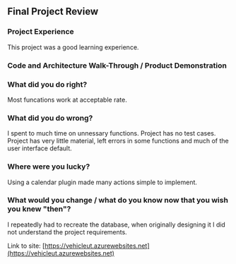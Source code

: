 ## Final Project Review


### Project Experience 
This project was a good learning experience.

### Code and Architecture Walk-Through / Product Demonstration

### What did you do right?
Most funcations work at acceptable rate.

### What did you do wrong?
I spent to much time on unnessary functions. 
Project has no test cases.
Project has very little material, left errors in some functions and much of the user interface default.

### Where were you lucky?
Using a calendar plugin made many actions simple to implement.

### What would you change / what do you know now that you wish you knew "then"?
I repeatedly had to recreate the database, when originally designing it I did not understand the project requirements.


Link to site: [https://vehicleut.azurewebsites.net](https://vehicleut.azurewebsites.net)
